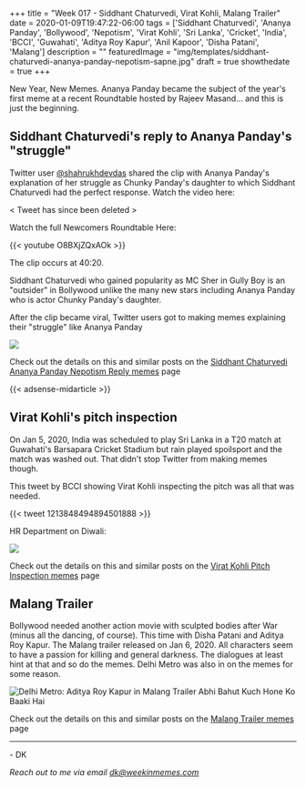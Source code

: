 +++
title = "Week 017 - Siddhant Chaturvedi, Virat Kohli, Malang Trailer"
date = 2020-01-09T19:47:22-06:00
tags = ['Siddhant Chaturvedi', 'Ananya Panday', 'Bollywood', 'Nepotism', 'Virat Kohli', 'Sri Lanka', 'Cricket', 'India', 'BCCI', 'Guwahati', 'Aditya Roy Kapur', 'Anil Kapoor', 'Disha Patani', 'Malang']
description = ""
featuredImage = "img/templates/siddhant-chaturvedi-ananya-panday-nepotism-sapne.jpg"
draft = true
showthedate = true
+++

New Year, New Memes. Ananya Panday became the subject of the year's first meme at a recent Roundtable hosted by Rajeev Masand... and this is just the beginning.
<!--more-->

## Siddhant Chaturvedi's reply to Ananya Panday's "struggle"

Twitter user [@shahrukhdevdas](https://twitter.com/shahrukhdevdas) shared the clip with Ananya Panday's explanation of her struggle as Chunky Panday's daughter to which Siddhant Chaturvedi had the perfect response. Watch the video here:

< Tweet has since been deleted >

Watch the full Newcomers Roundtable Here:

{{< youtube O8BXjZQxAOk >}}

The clip occurs at 40:20.

Siddhant Chaturvedi who gained popularity as MC Sher in Gully Boy is an "outsider" in Bollywood unlike the many new stars including Ananya Panday who is actor Chunky Panday's daughter.

After the clip became viral, Twitter users got to making memes explaining their "struggle" like Ananya Panday

![](img/siddhant-chaturvedi-ananya-panday-nepotism/siddhant-chaturvedi-ananya-panday-nepotism-004.png)

Check out the details on this and similar posts on the [Siddhant Chaturvedi Ananya Panday Nepotism Reply memes](memes/siddhant-chaturvedi-ananya-panday-nepotism#memes) page

{{< adsense-midarticle >}}

## Virat Kohli's pitch inspection

On Jan 5, 2020, India was scheduled to play Sri Lanka in a T20 match at Guwahati's Barsapara Cricket Stadium but rain played spoilsport and the match was washed out. That didn't stop Twitter from making memes though.
<!--more-->

This tweet by BCCI showing Virat Kohli inspecting the pitch was all that was needed.

{{< tweet 1213848494894501888 >}}

HR Department on Diwali:

![](img/virat-kohli-pitch-inspection/virat-kohli-pitch-inspection-004.png)

Check out the details on this and similar posts on the [Virat Kohli Pitch Inspection memes](memes/virat-kohli-pitch-inspection#memes) page

## Malang Trailer

Bollywood needed another action movie with sculpted bodies after War (minus all the dancing, of course). This time with Disha Patani and Aditya Roy Kapur. The Malang trailer released on Jan 6, 2020. All characters seem to have a passion for killing and general darkness. The dialogues at least hint at that and so do the memes. Delhi Metro was also in on the memes for some reason.

![Delhi Metro: Aditya Roy Kapur in Malang Trailer Abhi Bahut Kuch Hone Ko Baaki Hai](img/malang-trailer/malang-trailer-020.png)

Check out the details on this and similar posts on the [Malang Trailer memes](memes/malang-trailer#memes) page

---
\- DK

*Reach out to me via email [dk@weekinmemes.com](mailto:dk@weekinmemes.com)*